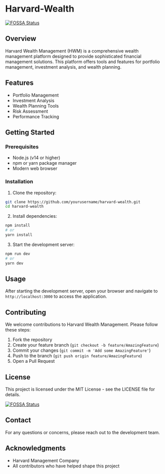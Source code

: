 # Harvard-Wealth
[![FOSSA Status](https://app.fossa.com/api/projects/git%2Bgithub.com%2Finvisible-tech%2FHarvard-Wealth.svg?type=shield)](https://app.fossa.com/projects/git%2Bgithub.com%2Finvisible-tech%2FHarvard-Wealth?ref=badge_shield)


## Overview
Harvard Wealth Management (HWM) is a comprehensive wealth management platform designed to provide sophisticated financial management solutions. This platform offers tools and features for portfolio management, investment analysis, and wealth planning.

## Features
- Portfolio Management
- Investment Analysis
- Wealth Planning Tools
- Risk Assessment
- Performance Tracking

## Getting Started

### Prerequisites
- Node.js (v14 or higher)
- npm or yarn package manager
- Modern web browser

### Installation
1. Clone the repository:
```bash
git clone https://github.com/yourusername/harvard-wealth.git
cd harvard-wealth
```

2. Install dependencies:
```bash
npm install
# or
yarn install
```

3. Start the development server:
```bash
npm run dev
# or
yarn dev
```

## Usage
After starting the development server, open your browser and navigate to `http://localhost:3000` to access the application.

## Contributing
We welcome contributions to Harvard Wealth Management. Please follow these steps:
1. Fork the repository
2. Create your feature branch (`git checkout -b feature/AmazingFeature`)
3. Commit your changes (`git commit -m 'Add some AmazingFeature'`)
4. Push to the branch (`git push origin feature/AmazingFeature`)
5. Open a Pull Request

## License
This project is licensed under the MIT License - see the LICENSE file for details.


[![FOSSA Status](https://app.fossa.com/api/projects/git%2Bgithub.com%2Finvisible-tech%2FHarvard-Wealth.svg?type=large)](https://app.fossa.com/projects/git%2Bgithub.com%2Finvisible-tech%2FHarvard-Wealth?ref=badge_large)

## Contact
For any questions or concerns, please reach out to the development team.

## Acknowledgments
- Harvard Management Company
- All contributors who have helped shape this project